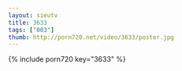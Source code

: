 ```yaml
--- 
layout: sieutv
title: 3633
tags: ["003"]
thumb: http://porn720.net/video/3633/poster.jpg
---
```

{% include porn720 key="3633" %} 
